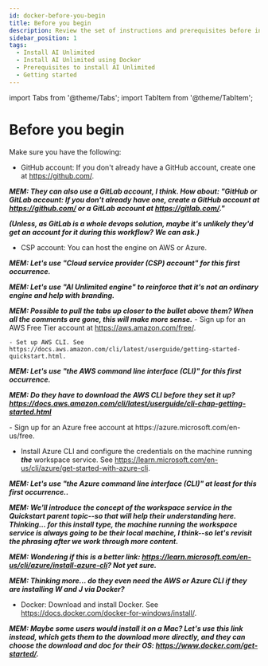 ```yaml
---
id: docker-before-you-begin
title: Before you begin
description: Review the set of instructions and prerequisites before installing Teradata AI Unlimited.
sidebar_position: 1
tags:
  - Install AI Unlimited
  - Install AI Unlimited using Docker
  - Prerequisites to install AI Unlimited
  - Getting started
---
```

import Tabs from '@theme/Tabs';
import TabItem from '@theme/TabItem';

# Before you begin

Make sure you have the following:

- GitHub account: If you don't already have a GitHub account, create one at https://github.com/.

***MEM: They can also use a GitLab account, I think. How about: "GitHub or GitLab account: If you don't already have one, create a GitHub account at https://github.com/ or a GitLab account at https://gitlab.com/."*** 

***(Unless, as GitLab is a whole devops solution, maybe it's unlikely they'd get an account for it during this workflow? We can ask.)***

- CSP account: You can host the engine on AWS or Azure. 

***MEM: Let's use "Cloud service provider (CSP) account" for this first occurrence.***

***MEM: Let's use "AI Unlimited engine" to reinforce that it's not an ordinary engine and help with branding.***

***MEM: Possible to pull the tabs up closer to the bullet above them? When all the comments are gone, this will make more sense.***
  <Tabs>
  <TabItem value="aws" label="AWS" default>
    - Sign up for an AWS Free Tier account at https://aws.amazon.com/free/.
    
    - Set up AWS CLI. See https://docs.aws.amazon.com/cli/latest/userguide/getting-started-quickstart.html.

***MEM: Let's use "the AWS command line interface (CLI)" for this first occurrence.***

***MEM: Do they have to download the AWS CLI before they set it up? https://docs.aws.amazon.com/cli/latest/userguide/cli-chap-getting-started.html***
    
  </TabItem>
  <TabItem value="azure" label="Azure">
   - Sign up for an Azure free account at https://azure.microsoft.com/en-us/free. 
   
   - Install Azure CLI and configure the credentials on the machine running ***the*** workspace service. See https://learn.microsoft.com/en-us/cli/azure/get-started-with-azure-cli. 

***MEM: Let's use "the Azure command line interface (CLI)" at least for this first occurrence..***

***MEM: We'll introduce the concept of the workspace service in the Quickstart parent topic--so that will help their understanding here. Thinking... for this install type, the machine running the workspace service is always going to be their local machine, I think--so let's revisit the phrasing after we work through more content.***

***MEM: Wondering if this is a better link: https://learn.microsoft.com/en-us/cli/azure/install-azure-cli? Not yet sure.***

***MEM: Thinking more... do they even need the AWS or Azure CLI if they are installing W and J via Docker?***

  </TabItem>
  </Tabs>



- Docker: Download and install Docker. See https://docs.docker.com/docker-for-windows/install/.

***MEM: Maybe some users would install it on a Mac? Let's use this link instead, which gets them to the download more directly, and they can choose the download and doc for their OS: https://www.docker.com/get-started/.***
